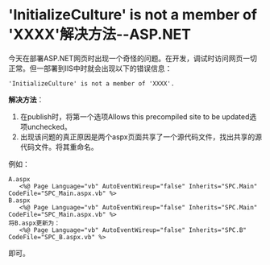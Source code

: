 'InitializeCulture' is not a member of 'XXXX'解决方法--ASP.NET
===============

今天在部署ASP.NET网页时出现一个奇怪的问题。在开发，调试时访问网页一切正常。但一部署到IIS中时就会出现以下的错误信息：

`'InitializeCulture' is not a member of 'XXXX'. `

**解决方法**：

1. 在publish时，将第一个选项Allows this precompiled site to be updated选项unchecked。
2. 出现该问题的真正原因是两个aspx页面共享了一个源代码文件，找出共享的源代码文件。将其重命名。

例如：

```text
A.aspx
   <%@ Page Language="vb" AutoEventWireup="false" Inherits="SPC.Main" CodeFile="SPC_Main.aspx.vb" %>
B.aspx
   <%@ Page Language="vb" AutoEventWireup="false" Inherits="SPC.Main" CodeFile="SPC_Main.aspx.vb" %>
将B.aspx更新为：
   <%@ Page Language="vb" AutoEventWireup="false" Inherits="SPC.B" CodeFile="SPC_B.aspx.vb" %>
```
即可。
